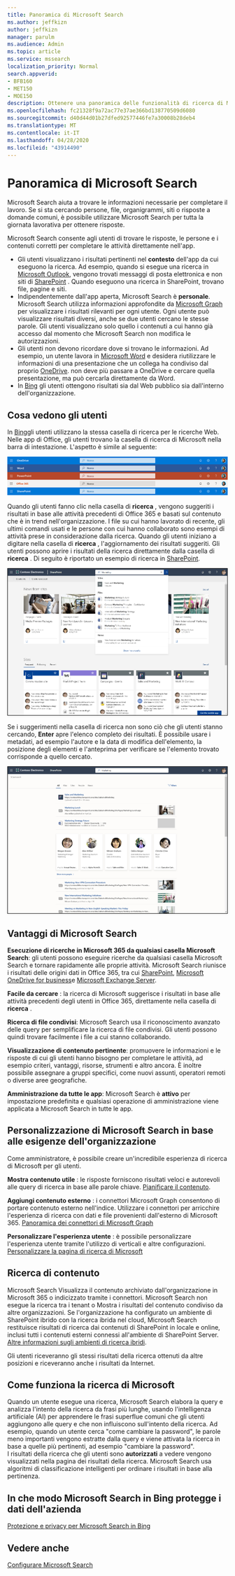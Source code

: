 ```yaml
---
title: Panoramica di Microsoft Search
ms.author: jeffkizn
author: jeffkizn
manager: parulm
ms.audience: Admin
ms.topic: article
ms.service: mssearch
localization_priority: Normal
search.appverid:
- BFB160
- MET150
- MOE150
description: Ottenere una panoramica delle funzionalità di ricerca di Microsoft, dei vantaggi e delle app che supportano Microsoft Search.
ms.openlocfilehash: fc21328f9a72ac77e37ae366bd138770509d6080
ms.sourcegitcommit: d40d44d01b27dfed92577446fe7a30008b28deb4
ms.translationtype: MT
ms.contentlocale: it-IT
ms.lasthandoff: 04/28/2020
ms.locfileid: "43914490"
---
```

# <a name="overview-of-microsoft-search"></a>Panoramica di Microsoft Search

Microsoft Search aiuta a trovare le informazioni necessarie per completare il lavoro. Se si sta cercando persone, file, organigrammi, siti o risposte a domande comuni, è possibile utilizzare Microsoft Search per tutta la giornata lavorativa per ottenere risposte.

Microsoft Search consente agli utenti di trovare le risposte, le persone e i contenuti corretti per completare le attività direttamente nell'app.

- Gli utenti visualizzano i risultati pertinenti nel **contesto** dell'app da cui eseguono la ricerca. Ad esempio, quando si esegue una ricerca in [Microsoft Outlook](https://www.microsoft.com/outlook), vengono trovati messaggi di posta elettronica e non siti di [SharePoint](http://sharepoint.com/) . Quando eseguono una ricerca in SharePoint, trovano file, pagine e siti.
- Indipendentemente dall'app aperta, Microsoft Search è **personale**. Microsoft Search utilizza informazioni approfondite da [Microsoft Graph](https://developer.microsoft.com/graph/) per visualizzare i risultati rilevanti per ogni utente. Ogni utente può visualizzare risultati diversi, anche se due utenti cercano le stesse parole. Gli utenti visualizzano solo quello i contenuti a cui hanno già accesso dal momento che Microsoft Search non modifica le autorizzazioni.
- Gli utenti non devono ricordare dove si trovano le informazioni. Ad esempio, un utente lavora in [Microsoft Word](https://products.office.com/word) e desidera riutilizzare le informazioni di una presentazione che un collega ha condiviso dal proprio [OneDrive](https://onedrive.live.com/about/). non deve più passare a OneDrive e cercare quella presentazione, ma può cercarla direttamente da Word.
- In [Bing](https://bing.com) gli utenti ottengono risultati sia dal Web pubblico sia dall'interno dell'organizzazione.

## <a name="what-users-see"></a>Cosa vedono gli utenti

In [Bing](https://bing.com)gli utenti utilizzano la stessa casella di ricerca per le ricerche Web. Nelle app di Office, gli utenti trovano la casella di ricerca di Microsoft nella barra di intestazione. L'aspetto è simile al seguente:

![Screenshot di finestre dell'app con la casella di Microsoft Search nella barra di intestazione](media/Headings_520.png)

Quando gli utenti fanno clic nella casella di **ricerca** , vengono suggeriti i risultati in base alle attività precedenti di Office 365 e basati sul contenuto che è in trend nell'organizzazione. I file su cui hanno lavorato di recente, gli ultimi comandi usati e le persone con cui hanno collaborato sono esempi di attività prese in considerazione dalla ricerca. Quando gli utenti iniziano a digitare nella casella di **ricerca** , l'aggiornamento dei risultati suggeriti. Gli utenti possono aprire i risultati della ricerca direttamente dalla casella di **ricerca** . Di seguito è riportato un esempio di ricerca in [SharePoint](http://sharepoint.com/).

![Screenshot della casella Microsoft Search con una query e i risultati suggeriti](media/SERP_text_520.png)

Se i suggerimenti nella casella di ricerca non sono ciò che gli utenti stanno cercando, **Enter** apre l'elenco completo dei risultati. È possibile usare i metadati, ad esempio l'autore e la data di modifica dell'elemento, la posizione degli elementi e l'anteprima per verificare se l'elemento trovato corrisponde a quello cercato.

![Screenshot della pagina dei risultati di Microsoft Search](media/search_box.png)

## <a name="benefits-of-microsoft-search"></a>Vantaggi di Microsoft Search

**Esecuzione di ricerche in Microsoft 365 da qualsiasi casella Microsoft Search**: gli utenti possono eseguire ricerche da qualsiasi casella Microsoft Search e tornare rapidamente alle proprie attività. Microsoft Search riunisce i risultati delle origini dati in Office 365, tra cui [SharePoint](http://sharepoint.com/), [Microsoft OneDrive for business](https://onedrive.live.com/about/business/)e [Microsoft Exchange Server](https://products.office.com/exchange/microsoft-exchange-server).

**Facile da cercare** : la ricerca di Microsoft suggerisce i risultati in base alle attività precedenti degli utenti in Office 365, direttamente nella casella di **ricerca** .

**Ricerca di file condivisi**: Microsoft Search usa il riconoscimento avanzato delle query per semplificare la ricerca di file condivisi. Gli utenti possono quindi trovare facilmente i file a cui stanno collaborando.

**Visualizzazione di contenuto pertinente**: promuovere le informazioni e le risposte di cui gli utenti hanno bisogno per completare le attività, ad esempio criteri, vantaggi, risorse, strumenti e altro ancora. È inoltre possibile assegnare a gruppi specifici, come nuovi assunti, operatori remoti o diverse aree geografiche.

**Amministrazione da tutte le app**: Microsoft Search è **attivo** per impostazione predefinita e qualsiasi operazione di amministrazione viene applicata a Microsoft Search in tutte le app.

## <a name="tailoring-microsoft-search-to-your-organization"></a>Personalizzazione di Microsoft Search in base alle esigenze dell'organizzazione

Come amministratore, è possibile creare un'incredibile esperienza di ricerca di Microsoft per gli utenti.

**Mostra contenuto utile** : le risposte forniscono risultati veloci e autorevoli alle query di ricerca in base alle parole chiave. [Pianificare il contenuto](plan-your-content.md).

**Aggiungi contenuto esterno** : i connettori Microsoft Graph consentono di portare contenuto esterno nell'indice. Utilizzare i connettori per arricchire l'esperienza di ricerca con dati e file provenienti dall'esterno di Microsoft 365. [Panoramica dei connettori di Microsoft Graph](connectors-overview.md)

**Personalizzare l'esperienza utente** : è possibile personalizzare l'esperienza utente tramite l'utilizzo di verticali e altre configurazioni. [Personalizzare la pagina di ricerca di Microsoft](customize-search-page.md)

## <a name="what-content-is-searched"></a>Ricerca di contenuto

Microsoft Search Visualizza il contenuto archiviato dall'organizzazione in Microsoft 365 o indicizzato tramite i connettori. Microsoft Search non esegue la ricerca tra i tenant o Mostra i risultati del contenuto condiviso da altre organizzazioni. Se l'organizzazione ha configurato un ambiente di SharePoint ibrido con la ricerca ibrida nel cloud, Microsoft Search restituisce risultati di ricerca dai contenuti di SharePoint in locale e online, inclusi tutti i contenuti esterni connessi all'ambiente di SharePoint Server. [Altre informazioni sugli ambienti di ricerca ibridi](https://docs.microsoft.com/sharepoint/hybrid/learn-about-cloud-hybrid-search-for-sharepoint).

Gli utenti riceveranno gli stessi risultati della ricerca ottenuti da altre posizioni e riceveranno anche i risultati da Internet.

## <a name="how-microsoft-search-works"></a>Come funziona la ricerca di Microsoft

Quando un utente esegue una ricerca, Microsoft Search elabora la query e analizza l'intento della ricerca da frasi più lunghe, usando l'intelligenza artificiale (AI) per apprendere le frasi superflue comuni che gli utenti aggiungono alle query e che non influiscono sull'intento della ricerca. Ad esempio, quando un utente cerca "come cambiare la password", le parole meno importanti vengono estratte dalla query e viene attivata la ricerca in base a quelle più pertinenti, ad esempio "cambiare la password".  
I risultati della ricerca che gli utenti sono **autorizzati** a vedere vengono visualizzati nella pagina dei risultati della ricerca. Microsoft Search usa algoritmi di classificazione intelligenti per ordinare i risultati in base alla pertinenza.

## <a name="how-microsoft-search-in-bing-protects-your-company-data"></a>In che modo Microsoft Search in Bing protegge i dati dell'azienda

[Protezione e privacy per Microsoft Search in Bing](security-for-search.md)

## <a name="see-also"></a>Vedere anche

[Configurare Microsoft Search](setup-microsoft-search.md)
